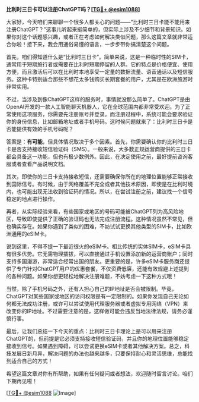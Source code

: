 **比利时三日卡可以注册ChatGPT吗？[[TG💪+ @esim1088](https://t.me/s/esim1088)]**

大家好，今天咱们来聊聊一个很多人都关心的问题——“比利时三日卡能不能用来注册ChatGPT？”这事儿听起来挺简单的，但实际上涉及不少细节和背景知识。如果你对这个话题感兴趣，或者正在考虑如何解决类似问题，那么这篇文章就非常适合你啦！接下来，我会用通俗易懂的语言，一步步带你搞清楚这个问题。

首先，咱们得知道什么是“比利时三日卡”。简单来说，这是一种临时性的SIM卡，通常用于短期旅行者或需要在比利时短期停留的人群。它的特点是价格便宜、使用方便，而且激活后可以在比利时本地享受一定量的数据流量、语音通话以及短信服务。这种卡特别适合那些不想花太多钱购买长期套餐的用户，尤其是在欧洲旅游时非常实用。

不过，当涉及到像ChatGPT这样的服务时，事情就没那么简单了。ChatGPT是由OpenAI开发的一款人工智能聊天机器人，它在全球范围内都非常受欢迎。为了正常使用这项服务，你需要先注册账号并登录。而注册过程中，系统可能会要求验证你的身份信息，比如邮箱地址或者手机号码。这时候问题就来了：比利时三日卡是否能提供有效的手机号码呢？

答案是：**有可能**，但具体情况取决于多个因素。首先，你需要确认你的比利时三日卡是否支持接收短信验证码（SMS）。一般来说，大多数正规运营商提供的三日卡都会具备这一功能，但也有极少数例外。因此，在决定使用之前，最好提前咨询客服或者查看产品说明文档。

其次，即使你的三日卡支持接收短信，还需要确保你所在的地理位置能够正常接收到国际信号。有时候，由于网络覆盖不完全或者其他技术原因，即使是在比利时境内，也可能出现无法收到验证码的情况。所以，在尝试注册之前，建议找一个信号稳定的地点进行操作。

再者，从实际经验来看，有些国家或地区的号码可能被ChatGPT列为高风险地区，导致即使提供了正确的验证码也无法完成注册流程。这种情况虽然不常见，但也确实存在。如果你遇到了类似的困难，不妨试试更换其他类型的SIM卡，比如欧洲通用的eSIM卡。

说到这里，不得不提一下最近很火的eSIM卡。相比传统的实体SIM卡，eSIM卡具有很多优势。它无需物理插拔，可以直接通过手机设置添加新的运营商账户；同时支持多国漫游，非常适合经常出国的朋友。更重要的是，许多eSIM卡服务商还提供了专门针对ChatGPT用户的优惠套餐，不仅资费低廉，还能有效规避上述提到的各种问题。如果你想更轻松地解决注册难题，不妨考虑一下这种方式哦！

当然，除了手机号码之外，还有人担心自己的IP地址是否会被限制。毕竟，ChatGPT对某些国家或地区的访问权限是有一定限制的。如果你发现自己无论如何都无法成功注册，或许可以尝试使用代理服务器或者虚拟专用网络（VPN）来改变你的IP地址。不过需要注意的是，这样做可能会违反当地法律法规，请务必谨慎行事。

最后，让我们总结一下今天的重点：比利时三日卡理论上是可以用来注册ChatGPT的，但前提是它必须支持接收短信验证码，并且你的地理位置能够稳定接收到信号。如果遇到障碍，可以尝试更换eSIM卡或者其他解决方案。总之，科技发展日新月异，解决问题的办法也越来越多，只要保持耐心和灵活思维，总能找到适合自己的方式！

希望这篇文章对你有所帮助，如果有任何疑问或者想法，欢迎随时留言讨论。咱们下期再见啦！

[[TG💪+ @esim1088](https://t.me/s/esim1088) ![Image](https://i.postimg.cc/4NQfJmqS/Snipaste-2025-05-13-00-14-12.png)]